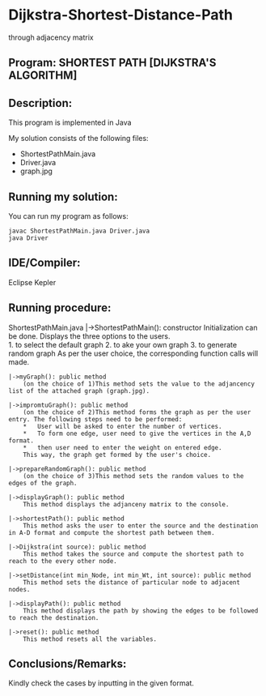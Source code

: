 Dijkstra-Shortest-Distance-Path
===============================

through adjacency matrix


Program:	SHORTEST PATH [DIJKSTRA'S ALGORITHM]
----------


Description:	
-----------
This program is implemented in Java

My solution consists of the following files:
- ShortestPathMain.java
- Driver.java
- graph.jpg


Running my solution:
-------------------
You can run my program as follows:

	javac ShortestPathMain.java Driver.java	
	java Driver


IDE/Compiler:	
------------
Eclipse Kepler


Running procedure:
-----------------
ShortestPathMain.java
	|->ShortestPathMain(): constructor
		Initialization can be done. Displays the three options to the users. 		
		1. to select the default graph
		2. to ake your own graph
		3. to generate random graph
		As per the user choice, the corresponding function calls will made.

	|->myGraph(): public method
		(on the choice of 1)This method sets the value to the adjancency list of the attached graph (graph.jpg).

	|->impromtuGraph(): public method
		(on the choice of 2)This method forms the graph as per the user entry. The following steps need to be performed:
		*	User will be asked to enter the number of vertices.
		*	To form one edge, user need to give the vertices in the A,D	format. 			
		*	then user need to enter the weight on entered edge.
		This way, the graph get formed by the user's choice.
		
	|->prepareRandomGraph(): public method
		(on the choice of 3)This method sets the random values to the edges of the graph.
	
	|->displayGraph(): public method
		This method displays the adjanceny matrix to the console.
	
	|->shortestPath(): public method
		This method asks the user to enter the source and the destination in A-D format and compute the shortest path between them.

	|->Dijkstra(int source): public method
		This method takes the source and compute the shortest path to reach to the every other node.

	|->setDistance(int min_Node, int min_Wt, int source): public method
		This method sets the distance of particular node to adjacent nodes.

	|->displayPath(): public method
		This method displays the path by showing the edges to be followed to reach the destination.

	|->reset(): public method
		This method resets all the variables.
		

Conclusions/Remarks:
-------------------
Kindly check the cases by inputting in the given format.
